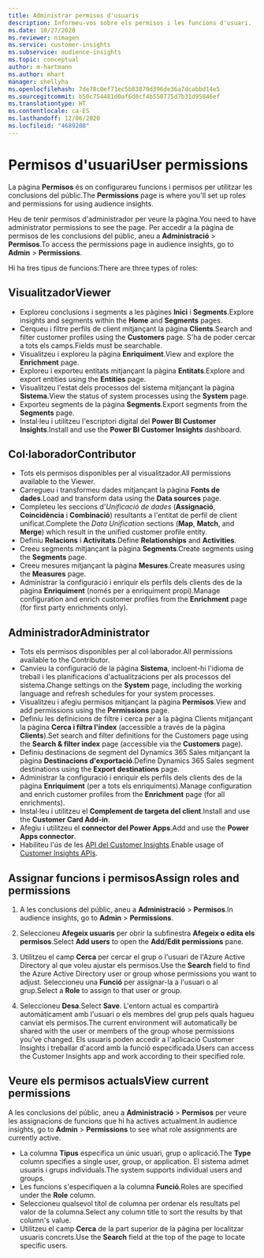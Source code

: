 ```yaml
---
title: Administrar permisos d'usuaris
description: Informeu-vos sobre els permisos i les funcions d'usuari.
ms.date: 10/27/2020
ms.reviewer: nimagen
ms.service: customer-insights
ms.subservice: audience-insights
ms.topic: conceptual
author: m-hartmann
ms.author: mhart
manager: shellyha
ms.openlocfilehash: 7de78c0ef71ec5b83870d396de36a7dcabbd14e5
ms.sourcegitcommit: b50c754481d0af6d0cf4b550775d7b31d95846ef
ms.translationtype: HT
ms.contentlocale: ca-ES
ms.lasthandoff: 12/06/2020
ms.locfileid: "4689208"
---
```

# <a name="user-permissions"></a><span data-ttu-id="1e983-103">Permisos d'usuari</span><span class="sxs-lookup"><span data-stu-id="1e983-103">User permissions</span></span>

<span data-ttu-id="1e983-104">La pàgina **Permisos** és on configurareu funcions i permisos per utilitzar les conclusions del públic.</span><span class="sxs-lookup"><span data-stu-id="1e983-104">The **Permissions** page is where you'll set up roles and permissions for using audience insights.</span></span>

<span data-ttu-id="1e983-105">Heu de tenir permisos d'administrador per veure la pàgina.</span><span class="sxs-lookup"><span data-stu-id="1e983-105">You need to have administrator permissions to see the page.</span></span> <span data-ttu-id="1e983-106">Per accedir a la pàgina de permisos de les conclusions del públic, aneu a **Administració** > **Permisos**.</span><span class="sxs-lookup"><span data-stu-id="1e983-106">To access the permissions page in audience insights, go to **Admin** > **Permissions**.</span></span>

<span data-ttu-id="1e983-107">Hi ha tres tipus de funcions:</span><span class="sxs-lookup"><span data-stu-id="1e983-107">There are three types of roles:</span></span>

## <a name="viewer"></a><span data-ttu-id="1e983-108">Visualitzador</span><span class="sxs-lookup"><span data-stu-id="1e983-108">Viewer</span></span>

- <span data-ttu-id="1e983-109">Exploreu conclusions i segments a les pàgines **Inici** i **Segments**.</span><span class="sxs-lookup"><span data-stu-id="1e983-109">Explore insights and segments within the **Home** and **Segments** pages.</span></span>
- <span data-ttu-id="1e983-110">Cerqueu i filtre perfils de client mitjançant la pàgina **Clients**.</span><span class="sxs-lookup"><span data-stu-id="1e983-110">Search and filter customer profiles using the **Customers** page.</span></span> <span data-ttu-id="1e983-111">S'ha de poder cercar a tots els camps.</span><span class="sxs-lookup"><span data-stu-id="1e983-111">Fields must be searchable.</span></span>
- <span data-ttu-id="1e983-112">Visualitzeu i exploreu la pàgina **Enriquiment**.</span><span class="sxs-lookup"><span data-stu-id="1e983-112">View and explore the **Enrichment** page.</span></span>
- <span data-ttu-id="1e983-113">Exploreu i exporteu entitats mitjançant la pàgina **Entitats**.</span><span class="sxs-lookup"><span data-stu-id="1e983-113">Explore and export entities using the **Entities** page.</span></span>
- <span data-ttu-id="1e983-114">Visualitzeu l'estat dels processos del sistema mitjançant la pàgina **Sistema**.</span><span class="sxs-lookup"><span data-stu-id="1e983-114">View the status of system processes  using the **System** page.</span></span>
- <span data-ttu-id="1e983-115">Exporteu segments de la pàgina **Segments**.</span><span class="sxs-lookup"><span data-stu-id="1e983-115">Export segments from the **Segments** page.</span></span>
- <span data-ttu-id="1e983-116">Instal·leu i utilitzeu l'escriptori digital del **Power BI Customer Insights**.</span><span class="sxs-lookup"><span data-stu-id="1e983-116">Install and use the **Power BI Customer Insights** dashboard.</span></span>

## <a name="contributor"></a><span data-ttu-id="1e983-117">Col·laborador</span><span class="sxs-lookup"><span data-stu-id="1e983-117">Contributor</span></span>

- <span data-ttu-id="1e983-118">Tots els permisos disponibles per al visualitzador.</span><span class="sxs-lookup"><span data-stu-id="1e983-118">All permissions available to the Viewer.</span></span>
- <span data-ttu-id="1e983-119">Carregueu i transformeu dades mitjançant la pàgina **Fonts de dades**.</span><span class="sxs-lookup"><span data-stu-id="1e983-119">Load and transform data using the **Data sources** page.</span></span>
- <span data-ttu-id="1e983-120">Completeu les seccions d'*Unificació de dades* (**Assignació**, **Coincidència** i **Combinació**) resultants a l'entitat de perfil de client unificat.</span><span class="sxs-lookup"><span data-stu-id="1e983-120">Complete the *Data Unification* sections (**Map**, **Match**, and **Merge**) which result in the unified customer profile entity.</span></span>
- <span data-ttu-id="1e983-121">Definiu **Relacions** i **Activitats**.</span><span class="sxs-lookup"><span data-stu-id="1e983-121">Define **Relationships** and **Activities**.</span></span>
- <span data-ttu-id="1e983-122">Creeu segments mitjançant la pàgina **Segments**.</span><span class="sxs-lookup"><span data-stu-id="1e983-122">Create segments using the **Segments** page.</span></span>
- <span data-ttu-id="1e983-123">Creeu mesures mitjançant la pàgina **Mesures**.</span><span class="sxs-lookup"><span data-stu-id="1e983-123">Create measures using the **Measures** page.</span></span>
- <span data-ttu-id="1e983-124">Administrar la configuració i enriquir els perfils dels clients des de la pàgina **Enriquiment** (només per a enriquiment propi).</span><span class="sxs-lookup"><span data-stu-id="1e983-124">Manage configuration and enrich customer profiles from the **Enrichment** page (for first party enrichments only).</span></span>

## <a name="administrator"></a><span data-ttu-id="1e983-125">Administrador</span><span class="sxs-lookup"><span data-stu-id="1e983-125">Administrator</span></span>

- <span data-ttu-id="1e983-126">Tots els permisos disponibles per al col·laborador.</span><span class="sxs-lookup"><span data-stu-id="1e983-126">All permissions available to the Contributor.</span></span>
- <span data-ttu-id="1e983-127">Canvieu la configuració de la pàgina **Sistema**, incloent-hi l'idioma de treball i les planificacions d'actualitzacions per als processos del sistema.</span><span class="sxs-lookup"><span data-stu-id="1e983-127">Change settings on the **System** page, including the working language and refresh schedules for your system processes.</span></span>
- <span data-ttu-id="1e983-128">Visualitzeu i afegiu permisos mitjançant la pàgina **Permisos**.</span><span class="sxs-lookup"><span data-stu-id="1e983-128">View and add permissions using the **Permissions** page.</span></span>
- <span data-ttu-id="1e983-129">Definiu les definicions de filtre i cerca per a la pàgina Clients mitjançant la pàgina **Cerca i filtra l'índex** (accessible a través de la pàgina **Clients**).</span><span class="sxs-lookup"><span data-stu-id="1e983-129">Set search and filter definitions for the Customers page using the **Search & filter index** page (accessible via the **Customers** page).</span></span>
- <span data-ttu-id="1e983-130">Definiu destinacions de segment del Dynamics 365 Sales mitjançant la pàgina **Destinacions d'exportació**.</span><span class="sxs-lookup"><span data-stu-id="1e983-130">Define Dynamics 365 Sales segment destinations using the **Export destinations** page.</span></span>
- <span data-ttu-id="1e983-131">Administrar la configuració i enriquir els perfils dels clients des de la pàgina **Enriquiment** (per a tots els enriquiments).</span><span class="sxs-lookup"><span data-stu-id="1e983-131">Manage configuration and enrich customer profiles from the **Enrichment** page (for all enrichments).</span></span>
- <span data-ttu-id="1e983-132">Instal·leu i utilitzeu el **Complement de targeta del client**.</span><span class="sxs-lookup"><span data-stu-id="1e983-132">Install and use the **Customer Card Add-in**.</span></span>
- <span data-ttu-id="1e983-133">Afegiu i utilitzeu el **connector del Power Apps**.</span><span class="sxs-lookup"><span data-stu-id="1e983-133">Add and use the **Power Apps connector**.</span></span>
- <span data-ttu-id="1e983-134">Habiliteu l'ús de les [API del Customer Insights](apis.md).</span><span class="sxs-lookup"><span data-stu-id="1e983-134">Enable usage of [Customer Insights APIs](apis.md).</span></span>

## <a name="assign-roles-and-permissions"></a><span data-ttu-id="1e983-135">Assignar funcions i permisos</span><span class="sxs-lookup"><span data-stu-id="1e983-135">Assign roles and permissions</span></span>

1. <span data-ttu-id="1e983-136">A les conclusions del públic, aneu a **Administració** > **Permisos**.</span><span class="sxs-lookup"><span data-stu-id="1e983-136">In audience insights, go to **Admin** > **Permissions**.</span></span>

1. <span data-ttu-id="1e983-137">Seleccioneu **Afegeix usuaris** per obrir la subfinestra **Afegeix o edita els permisos**.</span><span class="sxs-lookup"><span data-stu-id="1e983-137">Select **Add users** to open the **Add/Edit permissions** pane.</span></span>

1. <span data-ttu-id="1e983-138">Utilitzeu el camp **Cerca** per cercar el grup o l'usuari de l'Azure Active Directory al que voleu ajustar els permisos.</span><span class="sxs-lookup"><span data-stu-id="1e983-138">Use the **Search** field to find the Azure Active Directory user or group whose permissions you want to adjust.</span></span> <span data-ttu-id="1e983-139">Seleccioneu una **Funció** per assignar-la a l'usuari o al grup.</span><span class="sxs-lookup"><span data-stu-id="1e983-139">Select a **Role** to assign to that user or group.</span></span>

1. <span data-ttu-id="1e983-140">Seleccioneu **Desa**.</span><span class="sxs-lookup"><span data-stu-id="1e983-140">Select **Save**.</span></span> <span data-ttu-id="1e983-141">L'entorn actual es compartirà automàticament amb l'usuari o els membres del grup pels quals hagueu canviat els permisos.</span><span class="sxs-lookup"><span data-stu-id="1e983-141">The current environment will automatically be shared with the user or members of the group whose permissions you've changed.</span></span> <span data-ttu-id="1e983-142">Els usuaris poden accedir a l'aplicació Customer Insights i treballar d'acord amb la funció especificada.</span><span class="sxs-lookup"><span data-stu-id="1e983-142">Users can access the Customer Insights app and work according to their specified role.</span></span>

## <a name="view-current-permissions"></a><span data-ttu-id="1e983-143">Veure els permisos actuals</span><span class="sxs-lookup"><span data-stu-id="1e983-143">View current permissions</span></span>

<span data-ttu-id="1e983-144">A les conclusions del públic, aneu a **Administració** > **Permisos** per veure les assignacions de funcions que hi ha actives actualment.</span><span class="sxs-lookup"><span data-stu-id="1e983-144">In audience insights, go to **Admin** > **Permissions** to see what role assignments are currently active.</span></span>

- <span data-ttu-id="1e983-145">La columna **Tipus** especifica un únic usuari, grup o aplicació.</span><span class="sxs-lookup"><span data-stu-id="1e983-145">The **Type** column specifies a single user, group, or application.</span></span> <span data-ttu-id="1e983-146">El sistema admet usuaris i grups individuals.</span><span class="sxs-lookup"><span data-stu-id="1e983-146">The system supports individual users and groups.</span></span>
- <span data-ttu-id="1e983-147">Les funcions s'especifiquen a la columna **Funció**.</span><span class="sxs-lookup"><span data-stu-id="1e983-147">Roles are specified under the **Role** column.</span></span>
- <span data-ttu-id="1e983-148">Seleccioneu qualsevol títol de columna per ordenar els resultats pel valor de la columna.</span><span class="sxs-lookup"><span data-stu-id="1e983-148">Select any column title to sort the results by that column's value.</span></span>
- <span data-ttu-id="1e983-149">Utilitzeu el camp **Cerca** de la part superior de la pàgina per localitzar usuaris concrets.</span><span class="sxs-lookup"><span data-stu-id="1e983-149">Use the **Search** field at the top of the page to locate specific users.</span></span>
